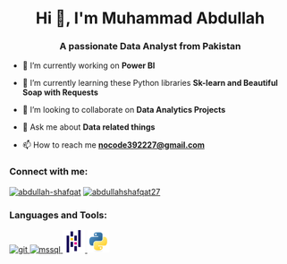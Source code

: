 <h1 align="center">Hi 👋, I'm Muhammad Abdullah</h1>
<h3 align="center">A passionate Data Analyst from Pakistan</h3>

- 🔭 I’m currently working on **Power BI**

- 🌱 I’m currently learning these Python libraries **Sk-learn and Beautiful Soap with Requests**

- 👯 I’m looking to collaborate on **Data Analytics Projects**

- 💬 Ask me about **Data related things**

- 📫 How to reach me **nocode392227@gmail.com**

<h3 align="left">Connect with me:</h3>
<p align="left">
<a href="https://linkedin.com/in/abdullah-shafqat" target="blank"><img align="center" src="https://raw.githubusercontent.com/rahuldkjain/github-profile-readme-generator/master/src/images/icons/Social/linked-in-alt.svg" alt="abdullah-shafqat" height="30" width="40" /></a>
<a href="https://kaggle.com/abdullahshafqat27" target="blank"><img align="center" src="https://raw.githubusercontent.com/rahuldkjain/github-profile-readme-generator/master/src/images/icons/Social/kaggle.svg" alt="abdullahshafqat27" height="30" width="40" /></a>
</p>

<h3 align="left">Languages and Tools:</h3>
<p align="left"> <a href="https://git-scm.com/" target="_blank" rel="noreferrer"> <img src="https://www.vectorlogo.zone/logos/git-scm/git-scm-icon.svg" alt="git" width="40" height="40"/> </a> <a href="https://www.microsoft.com/en-us/sql-server" target="_blank" rel="noreferrer"> <img src="https://www.svgrepo.com/show/303229/microsoft-sql-server-logo.svg" alt="mssql" width="40" height="40"/> </a> <a href="https://pandas.pydata.org/" target="_blank" rel="noreferrer"> <img src="https://raw.githubusercontent.com/devicons/devicon/2ae2a900d2f041da66e950e4d48052658d850630/icons/pandas/pandas-original.svg" alt="pandas" width="40" height="40"/> </a> <a href="https://www.python.org" target="_blank" rel="noreferrer"> <img src="https://raw.githubusercontent.com/devicons/devicon/master/icons/python/python-original.svg" alt="python" width="40" height="40"/> </a> </p>
